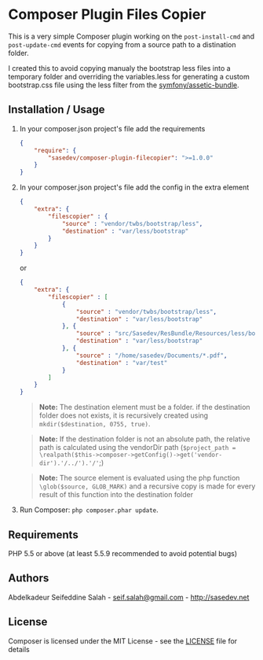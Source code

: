 Composer Plugin Files Copier
========================================

This is a very simple Composer plugin working on the `post-install-cmd` and `post-update-cmd` events for copying from a source path to a distination folder.

I created this to avoid copying manualy the bootstrap less files into a temporary folder and overriding the variables.less for generating a custom bootstrap.css file using the less filter from the [symfony/assetic-bundle](https://github.com/symfony/assetic-bundle).


Installation / Usage
--------------------

1. In your composer.json project's file add the requirements

    ``` json
    {
        "require": {
            "sasedev/composer-plugin-filecopier": ">=1.0.0"
        }
    }
    ```

2. In your composer.json project's file add the config in the extra element

    ``` json
    {
        "extra": {
            "filescopier" : {
                "source" : "vendor/twbs/bootstrap/less",
                "destination" : "var/less/bootstrap"
            }
        }
    }
    ```

    or

    ``` json
    {
        "extra": {
            "filescopier" : [
                {
                    "source" : "vendor/twbs/bootstrap/less",
                    "destination" : "var/less/bootstrap"
                }, {
                    "source" : "src/Sasedev/ResBundle/Resources/less/bootstrap/*.less",
                    "destination" : "var/less/bootstrap"
                }, {
                    "source" : "/home/sasedev/Documents/*.pdf",
                    "destination" : "var/test"
                }
            ]
        }
    }
    ```


    > **Note:** The destination element must be a folder. if the destination folder does not exists, it is recursively created using `mkdir($destination, 0755, true)`.

    > **Note:** If the destination folder is not an absolute path, the relative path is calculated using the vendorDir path (`$project_path = \realpath($this->composer->getConfig()->get('vendor-dir').'/../').'/'`;)

    > **Note:** The source element is evaluated using the php function `\glob($source, GLOB_MARK)` and a recursive copy is made for every result of this function into the destination folder

3. Run Composer: `php composer.phar update`.


Requirements
------------

PHP 5.5 or above (at least 5.5.9 recommended to avoid potential bugs)


Authors
-------

Abdelkadeur Seifeddine Salah - <seif.salah@gmail.com> - <http://sasedev.net><br />


License
-------

Composer is licensed under the MIT License - see the [LICENSE](./LICENSE) file for details
